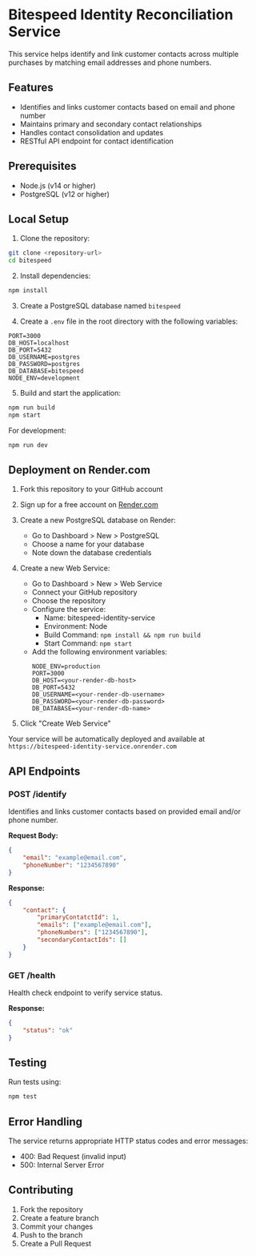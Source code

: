 # Bitespeed Identity Reconciliation Service

This service helps identify and link customer contacts across multiple purchases by matching email addresses and phone numbers.

## Features

- Identifies and links customer contacts based on email and phone number
- Maintains primary and secondary contact relationships
- Handles contact consolidation and updates
- RESTful API endpoint for contact identification

## Prerequisites

- Node.js (v14 or higher)
- PostgreSQL (v12 or higher)

## Local Setup

1. Clone the repository:
```bash
git clone <repository-url>
cd bitespeed
```

2. Install dependencies:
```bash
npm install
```

3. Create a PostgreSQL database named `bitespeed`

4. Create a `.env` file in the root directory with the following variables:
```
PORT=3000
DB_HOST=localhost
DB_PORT=5432
DB_USERNAME=postgres
DB_PASSWORD=postgres
DB_DATABASE=bitespeed
NODE_ENV=development
```

5. Build and start the application:
```bash
npm run build
npm start
```

For development:
```bash
npm run dev
```

## Deployment on Render.com

1. Fork this repository to your GitHub account

2. Sign up for a free account on [Render.com](https://render.com)

3. Create a new PostgreSQL database on Render:
   - Go to Dashboard > New > PostgreSQL
   - Choose a name for your database
   - Note down the database credentials

4. Create a new Web Service:
   - Go to Dashboard > New > Web Service
   - Connect your GitHub repository
   - Choose the repository
   - Configure the service:
     - Name: bitespeed-identity-service
     - Environment: Node
     - Build Command: `npm install && npm run build`
     - Start Command: `npm start`
   - Add the following environment variables:
     ```
     NODE_ENV=production
     PORT=3000
     DB_HOST=<your-render-db-host>
     DB_PORT=5432
     DB_USERNAME=<your-render-db-username>
     DB_PASSWORD=<your-render-db-password>
     DB_DATABASE=<your-render-db-name>
     ```

5. Click "Create Web Service"

Your service will be automatically deployed and available at `https://bitespeed-identity-service.onrender.com`

## API Endpoints

### POST /identify

Identifies and links customer contacts based on provided email and/or phone number.

**Request Body:**
```json
{
    "email": "example@email.com",
    "phoneNumber": "1234567890"
}
```

**Response:**
```json
{
    "contact": {
        "primaryContatctId": 1,
        "emails": ["example@email.com"],
        "phoneNumbers": ["1234567890"],
        "secondaryContactIds": []
    }
}
```

### GET /health

Health check endpoint to verify service status.

**Response:**
```json
{
    "status": "ok"
}
```

## Testing

Run tests using:
```bash
npm test
```

## Error Handling

The service returns appropriate HTTP status codes and error messages:
- 400: Bad Request (invalid input)
- 500: Internal Server Error

## Contributing

1. Fork the repository
2. Create a feature branch
3. Commit your changes
4. Push to the branch
5. Create a Pull Request 
